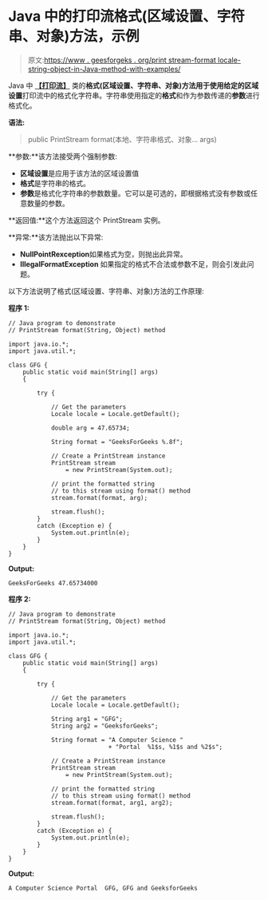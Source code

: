 # Java 中的打印流格式(区域设置、字符串、对象)方法，示例

> 原文:[https://www . geesforgeks . org/print stream-format locale-string-object-in-Java-method-with-examples/](https://www.geeksforgeeks.org/printstream-formatlocale-string-object-method-in-java-with-examples/)

Java 中 **[【打印流】](https://www.geeksforgeeks.org/java-io-printstream-class-java-set-1/)** 类的**格式(区域设置、字符串、对象)**方法用于使用给定的**区域设置**打印流中的格式化字符串。字符串使用指定的**格式**和作为参数传递的**参数**进行格式化。

**语法:**

> public PrintStream format(本地、字符串格式、对象... args)

**参数:**该方法接受两个强制参数:

*   **区域设置**是应用于该方法的区域设置值
*   **格式**是字符串的格式。
*   **参数**是格式化字符串的参数数量。它可以是可选的，即根据格式没有参数或任意数量的参数。

**返回值:**这个方法返回这个 PrintStream 实例。

**异常:**该方法抛出以下异常:

*   **NullPointRexception**如果格式为空，则抛出此异常。
*   **IllegalFormatException** 如果指定的格式不合法或参数不足，则会引发此问题。

以下方法说明了格式(区域设置、字符串、对象)方法的工作原理:

**程序 1:**

```
// Java program to demonstrate
// PrintStream format(String, Object) method

import java.io.*;
import java.util.*;

class GFG {
    public static void main(String[] args)
    {

        try {

            // Get the parameters
            Locale locale = Locale.getDefault();

            double arg = 47.65734;

            String format = "GeeksForGeeks %.8f";

            // Create a PrintStream instance
            PrintStream stream
                = new PrintStream(System.out);

            // print the formatted string
            // to this stream using format() method
            stream.format(format, arg);

            stream.flush();
        }
        catch (Exception e) {
            System.out.println(e);
        }
    }
}
```

**Output:**

```
GeeksForGeeks 47.65734000

```

**程序 2:**

```
// Java program to demonstrate
// PrintStream format(String, Object) method

import java.io.*;
import java.util.*;

class GFG {
    public static void main(String[] args)
    {

        try {

            // Get the parameters
            Locale locale = Locale.getDefault();

            String arg1 = "GFG";
            String arg2 = "GeeksforGeeks";

            String format = "A Computer Science "
                            + "Portal  %1$s, %1$s and %2$s";

            // Create a PrintStream instance
            PrintStream stream
                = new PrintStream(System.out);

            // print the formatted string
            // to this stream using format() method
            stream.format(format, arg1, arg2);

            stream.flush();
        }
        catch (Exception e) {
            System.out.println(e);
        }
    }
}
```

**Output:**

```
A Computer Science Portal  GFG, GFG and GeeksforGeeks

```